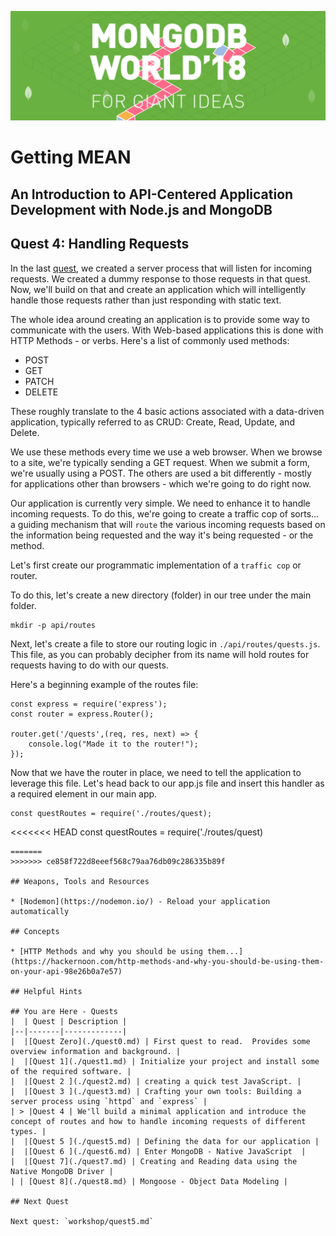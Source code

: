 ![MongoDB](../images/header.png "MongoDB")
# Getting MEAN
## An Introduction to API-Centered Application Development with Node.js and MongoDB
## Quest 4: Handling Requests

In the last [quest](../workshop/quest3.md), we created a server process that will listen for incoming requests.  We created a dummy response to those requests in that quest.  Now, we'll build on that and create an application which will intelligently handle those requests rather than just responding with static text.

The whole idea around creating an application is to provide some way to communicate with the users.  With Web-based applications this is done with HTTP Methods - or verbs.  Here's a list of commonly used methods:

* POST
* GET
* PATCH
* DELETE

These roughly translate to the 4 basic actions associated with a data-driven application, typically referred to as CRUD: Create, Read, Update, and Delete.

We use these methods every time we use a web browser.  When we browse to a site, we're typically sending a GET request.  When we submit a form, we're usually using a POST.  The others are used a bit differently - mostly for applications other than browsers - which we're going to do right now.

Our application is currently very simple.  We need to enhance it to handle incoming requests.  To do this, we're going to create a traffic cop of sorts... a guiding mechanism that will `route` the various incoming requests based on the information being requested and the way it's being requested - or the method.

Let's first create our programmatic implementation of a `traffic cop` or router.  

To do this, let's create a new directory (folder) in our tree under the main folder.

```
mkdir -p api/routes
```

Next, let's create a file to store our routing logic in `./api/routes/quests.js`.  This file, as you can probably decipher from its name will hold routes for requests having to do with our quests.

Here's a beginning example of the routes file:

```
const express = require('express');
const router = express.Router();

router.get('/quests',(req, res, next) => {
    console.log("Made it to the router!");
});
```

Now that we have the router in place, we need to tell the application to leverage this file.  Let's head back to our app.js file and insert this handler as a required element in our main app.

```
const questRoutes = require('./routes/quest);

```
<<<<<<< HEAD
const questRoutes = require('./routes/quest)
```
=======
>>>>>>> ce858f722d8eeef568c79aa76db09c286335b89f

## Weapons, Tools and Resources

* [Nodemon](https://nodemon.io/) - Reload your application automatically

## Concepts

* [HTTP Methods and why you should be using them...](https://hackernoon.com/http-methods-and-why-you-should-be-using-them-on-your-api-98e26b0a7e57)

## Helpful Hints

## You are Here - Quests
|  | Quest | Description |
|--|-------|-------------|
|  |[Quest Zero](./quest0.md) | First quest to read.  Provides some overview information and background. |
|  |[Quest 1](./quest1.md) | Initialize your project and install some of the required software. |
|  |[Quest 2 ](./quest2.md) | creating a quick test JavaScript. |
|  |[Quest 3 ](./quest3.md) | Crafting your own tools: Building a server process using `httpd` and `express` |
| > |Quest 4 | We'll build a minimal application and introduce the concept of routes and how to handle incoming requests of different types. |
|  |[Quest 5 ](./quest5.md) | Defining the data for our application |
|  |[Quest 6 ](./quest6.md) | Enter MongoDB - Native JavaScript  |
|  |[Quest 7](./quest7.md) | Creating and Reading data using the Native MongoDB Driver |
| | [Quest 8](./quest8.md) | Mongoose - Object Data Modeling |

## Next Quest

Next quest: `workshop/quest5.md`
